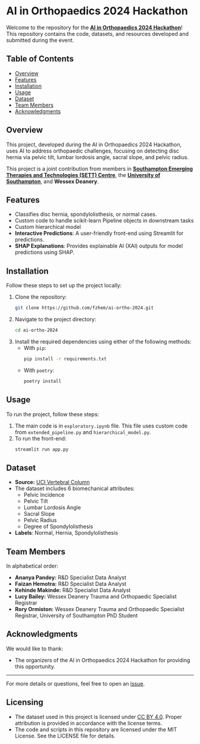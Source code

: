 # AI in Orthopaedics 2024 Hackathon

Welcome to the repository for the **[AI in Orthopaedics 2024 Hackathon](https://web.archive.org/web/20241217114842/https://www.boa.ac.uk/learning-and-events/ai-in-orthopaedics-and-msk-2024/hackathon-boa-ai-in-orthopaedics-and-msk-2024.html)**! This repository contains the code, datasets, and resources developed and submitted during the event.

## Table of Contents

- [Overview](#overview)
- [Features](#features)
- [Installation](#installation)
- [Usage](#usage)
- [Dataset](#dataset)
- [Team Members](#team-members)
- [Acknowledgments](#acknowledgments)

## Overview

This project, developed during the AI in Orthopaedics 2024 Hackathon, uses AI to address orthopaedic challenges, focusing on detecting disc hernia via pelvic tilt, lumbar lordosis angle, sacral slope, and pelvic radius.

This project is a joint contribution from members in **[Southampton Emerging Therapies and Technologies (SETT) Centre](https://research.uhs.nhs.uk/about-us/facilities/southampton-emerging-therapies-and-technologies-sett-centre)**, the **[University of Southampton](https://www.southampton.ac.uk)**, and **Wessex Deanery**.

## Features

- Classifies disc hernia, spondylolisthesis, or normal cases.
- Custom code to handle scikit-learn Pipeline objects in downstream tasks
- Custom hierarchical model
- **Interactive Predictions**: A user-friendly front-end using Streamlit for predictions.
- **SHAP Explanations**: Provides explainable AI (XAI) outputs for model predictions using SHAP.

## Installation

Follow these steps to set up the project locally:

1. Clone the repository:
   ```bash
   git clone https://github.com/fzhem/ai-ortho-2024.git
   ```
2. Navigate to the project directory:
   ```bash
   cd ai-ortho-2024
   ```
3. Install the required dependencies using either of the following methods:
   - With `pip`:
     ```bash
     pip install -r requirements.txt
     ```
   - With `poetry`:
     ```bash
     poetry install
     ```

## Usage

To run the project, follow these steps:

1. The main code is in `exploratory.ipynb` file. This file uses custom code from `extended_pipeline.py` and `hierarchical_model.py`.
2. To run the front-end:
   ```bash
   streamlit run app.py
   ```

## Dataset

- **Source:** [UCI Vertebral Column](https://archive.ics.uci.edu/dataset/212/vertebral+column)
- The dataset includes 6 biomechanical attributes:
  - Pelvic Incidence
  - Pelvic Tilt
  - Lumbar Lordosis Angle
  - Sacral Slope
  - Pelvic Radius
  - Degree of Spondylolisthesis
- **Labels**: Normal, Hernia, Spondylolisthesis

## Team Members

In alphabetical order:
- **Ananya Pandey:** R&D Specialist Data Analyst
- **Faizan Hemotra:** R&D Specialist Data Analyst
- **Kehinde Makinde:** R&D Specialist Data Analyst
- **Lucy Bailey:** Wessex Deanery Trauma and Orthopaedic Specialist Registrar
- **Rory Ormiston:** Wessex Deanery Trauma and Orthopaedic Specialist Registrar, University of Southampton PhD Student

## Acknowledgments

We would like to thank:

- The organizers of the AI in Orthopaedics 2024 Hackathon for providing this opportunity.

---

For more details or questions, feel free to open an [issue](https://github.com/fzhem/ai-ortho-2024/issues).

## Licensing
- The dataset used in this project is licensed under [CC BY 4.0](https://creativecommons.org/licenses/by/4.0/). Proper attribution is provided in accordance with the license terms.
- The code and scripts in this repository are licensed under the MIT License. See the LICENSE file for details.
